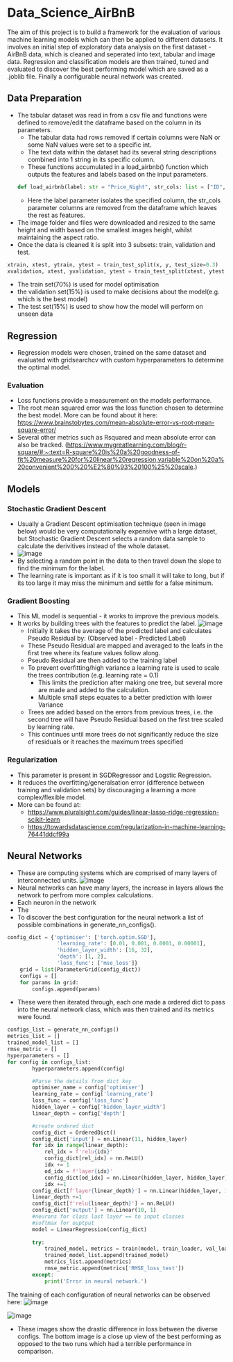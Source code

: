 # Data_Science_AirBnB

The aim of this project is to build a framework for the evaluation of various machine learning models which can then be applied to different datasets. It involves an initial step of exploratory data analysis on the first dataset - AirBnB data, which is cleaned and seperated into text, tabular and image data. Regression and classification models are then trained, tuned and evaluated to discover the best performing model which are saved as a .joblib file. Finally a configurable neural network was created.

## Data Preparation
- The tabular dataset was read in from a csv file and functions were defined to remove/edit the dataframe based on the column in its parameters.
    - The tabular data had rows removed if certain columns were NaN or some NaN values were set to a specific int.
    - The text data within the dataset had its several string descriptions combined into 1 string in its specific column.
    - These functions accumulated in a load_airbnb() function which outputs the features and labels based on the input parameters.
    ```python
    def load_airbnb(label: str = "Price_Night", str_cols: list = ["ID", "Category", "Title", "Description", "Amenities", "Location", "url"]):
    ```
    - Here the label parameter isolates the specified column, the str_cols parameter columns are removed from the dataframe which leaves the rest as features.
- The image folder and files were downloaded and resized to the same height and width based on the smallest images height, whilst maintaining the aspect ratio. 
- Once the data is cleaned it is split into 3 subsets: train, validation and test.
```python
xtrain, xtest, ytrain, ytest = train_test_split(x, y, test_size=0.3)
xvalidation, xtest, yvalidation, ytest = train_test_split(xtest, ytest, test_size=0.5)
```
-   The train set(70%) is used for model optimisation
-   the validation set(15%) is used to make decisions about the model(e.g. which is the best model)
-   The test set(15%) is used to show how the model will perform on unseen data

## Regression 
- Regression models were chosen, trained on the same dataset and evaluated with gridsearchcv with custom hyperparameters to determine the optimal model. 
### Evaluation
- Loss functions provide a measurement on the models performance.
- The root mean squared error was the loss function chosen to determine the best model. More can be found about it here: https://www.brainstobytes.com/mean-absolute-error-vs-root-mean-square-error/
- Several other metrics such as Rsquared and mean absolute error can also be tracked. (https://www.mygreatlearning.com/blog/r-square/#:~:text=R-square%20is%20a%20goodness-of-fit%20measure%20for%20linear%20regression,variable%20on%20a%20convenient%200%20%E2%80%93%20100%25%20scale.)

## Models
### Stochastic Gradient Descent
- Usually a Gradient Descent optimisation technique (seen in image below) would be very computationally expensive with a large dataset, but Stochastic Gradient Descent selects a random data sample to calculate the derivitives instead of the whole dataset.
- ![image](https://user-images.githubusercontent.com/108297203/200419171-2dd31e1a-1b87-44fa-a1e2-b716df9cff64.png)
- By selecting a random point in the data to then travel down the slope to find the minimum for the label.
- The learning rate is important as if it is too small it will take to long, but if its too large it may miss the minimum and settle for a false minimum.

### Gradient Boosting
- This ML model is sequential - it works to improve the previous models.
- It works by building trees with the features to predict the label.
![image](https://user-images.githubusercontent.com/108297203/200449229-b4b34bd2-5b2a-4f56-be7e-d0908572257a.png)
    -  Initially it takes the average of the predicted label and calculates Pseudo Residual by: (Observed label - Predicted Label)
    -  These Pseudo Residual are mapped and averaged to the leafs in the first tree where its feature values follow along.
    -  Pseudo Residual are then added to the training label
    -  To prevent overfitting/high variance a learning rate is used to scale the trees contribution (e.g. learning rate = 0.1)
        - This limits the prediction after making one tree, but several more are made and added to the calculation.
        - Multiple small steps equates to a better prediction with lower Variance
    - Trees are added based on the errors from previous trees, i.e. the second tree will have Pseudo Residual based on the first tree scaled by learning rate.
    - This continues until more trees do not significantly reduce the size of residuals or it reaches the maximum trees specified
###
### Regularization
- This parameter is present in SGDRegressor and Logstic Regression.
- It reduces the overfitting/generalsation error (difference between training and validation sets) by discouraging a learning a more complex/flexible model.
- More can be found at: 
    - https://www.pluralsight.com/guides/linear-lasso-ridge-regression-scikit-learn
    - https://towardsdatascience.com/regularization-in-machine-learning-76441ddcf99a


## Neural Networks
- These are computing systems which are comprised of many layers of interconnected units. 
![image](https://user-images.githubusercontent.com/108297203/200390046-30515704-46c2-41e2-a751-d84341f99ae1.png)
- Neural networks can have many layers, the increase in layers allows the network to perfrom more complex calculations.
- Each neuron in the network 
- The
- To discover the best configuration for the neural network a list of possible combinations in generate_nn_configs(). 
```python
config_dict = {'optimiser': ['torch.optim.SGD'],
                'learning_rate': [0.01, 0.001, 0.0001, 0.00001],
                'hidden_layer_width': [16, 32],
                'depth': [1, 2],
                'loss_func': ['mse_loss']}
    grid = list(ParameterGrid(config_dict))
    configs = []
    for params in grid:
        configs.append(params)
```
- These were then iterated through, each one made a ordered dict to pass into the neural network class, which was then trained and its metrics were found.
```python 
configs_list = generate_nn_configs()
metrics_list = []
trained_model_list = []
rmse_metric = []
hyperparameters = []
for config in configs_list:
        hyperparameters.append(config)

        #Parse the details from dict key
        optimiser_name = config['optimiser']
        learning_rate = config['learning_rate']
        loss_func = config['loss_func']
        hidden_layer = config['hidden_layer_width']
        linear_depth = config['depth']

        #create ordered dict
        config_dict = OrderedDict()
        config_dict['input'] = nn.Linear(11, hidden_layer)
        for idx in range(linear_depth):
            rel_idx = f'relu{idx}'
            config_dict[rel_idx] = nn.ReLU()
            idx += 1
            od_idx = f'layer{idx}'
            config_dict[od_idx] = nn.Linear(hidden_layer, hidden_layer)
            idx +=1
        config_dict[f'layer{linear_depth}'] = nn.Linear(hidden_layer, 10)
        linear_depth +=1 
        config_dict[f'relu{linear_depth}'] = nn.ReLU()
        config_dict['output'] = nn.Linear(10, 1)
        #neurons for class last layer == to input classes
        #softmax for ouptput
        model = LinearRegression(config_dict)
        
        try:
            trained_model, metrics = train(model, train_loader, val_loader, test_loader, 200, optimiser_name, learning_rate, loss_func)
            trained_model_list.append(trained_model)
            metrics_list.append(metrics)
            rmse_metric.append(metrics['RMSE_loss_test'])
        except:
            print('Error in neural network.')
```
The training of each configuration of neural networks can be observed here:
![image](https://user-images.githubusercontent.com/108297203/203389157-246f61a5-f7b3-4921-bf0b-d50ea070905f.png)

![image](https://user-images.githubusercontent.com/108297203/203389050-c9d51ece-bef5-4afa-a84f-7b887024732c.png)
- These images show the drastic difference in loss between the diverse configs. The bottom image is a close up view of the best performing as opposed to the two runs which had a terrible performance in comparison.
     




